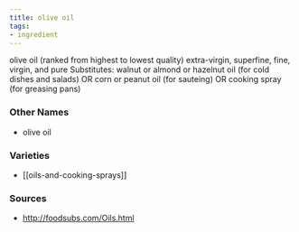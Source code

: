 ```yaml
---
title: olive oil
tags:
- ingredient
---
```

olive oil (ranked from highest to lowest quality) extra-virgin, superfine, fine, virgin, and pure Substitutes: walnut or almond or hazelnut oil (for cold dishes and salads) OR corn or peanut oil (for sauteing) OR cooking spray (for greasing pans)

### Other Names

* olive oil

### Varieties

* [[oils-and-cooking-sprays]]

### Sources
* http://foodsubs.com/Oils.html
